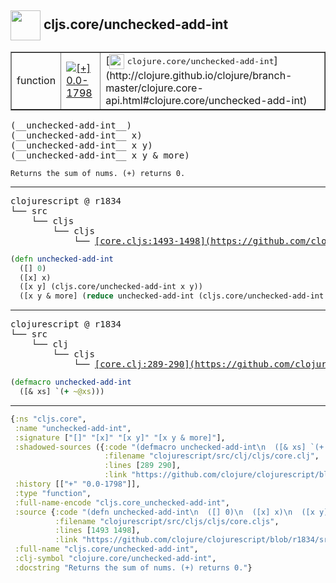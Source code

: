 ## <img width="48px" valign="middle" src="http://i.imgur.com/Hi20huC.png"> cljs.core/unchecked-add-int

 <table border="1">
<tr>
<td>function</td>
<td><a href="https://github.com/cljsinfo/api-refs/tree/0.0-1798"><img valign="middle" alt="[+] 0.0-1798" src="https://img.shields.io/badge/+-0.0--1798-lightgrey.svg"></a> </td>
<td>
[<img height="24px" valign="middle" src="http://i.imgur.com/1GjPKvB.png"> <samp>clojure.core/unchecked-add-int</samp>](http://clojure.github.io/clojure/branch-master/clojure.core-api.html#clojure.core/unchecked-add-int)
</td>
</tr>
</table>

 <samp>
(__unchecked-add-int__)<br>
(__unchecked-add-int__ x)<br>
(__unchecked-add-int__ x y)<br>
(__unchecked-add-int__ x y & more)<br>
</samp>

```
Returns the sum of nums. (+) returns 0.
```

---

 <pre>
clojurescript @ r1834
└── src
    └── cljs
        └── cljs
            └── <ins>[core.cljs:1493-1498](https://github.com/clojure/clojurescript/blob/r1834/src/cljs/cljs/core.cljs#L1493-L1498)</ins>
</pre>

```clj
(defn unchecked-add-int
  ([] 0)
  ([x] x)
  ([x y] (cljs.core/unchecked-add-int x y))
  ([x y & more] (reduce unchecked-add-int (cljs.core/unchecked-add-int x y) more)))
```


---

 <pre>
clojurescript @ r1834
└── src
    └── clj
        └── cljs
            └── <ins>[core.clj:289-290](https://github.com/clojure/clojurescript/blob/r1834/src/clj/cljs/core.clj#L289-L290)</ins>
</pre>

```clj
(defmacro unchecked-add-int
  ([& xs] `(+ ~@xs)))
```

---

```clj
{:ns "cljs.core",
 :name "unchecked-add-int",
 :signature ["[]" "[x]" "[x y]" "[x y & more]"],
 :shadowed-sources ({:code "(defmacro unchecked-add-int\n  ([& xs] `(+ ~@xs)))",
                     :filename "clojurescript/src/clj/cljs/core.clj",
                     :lines [289 290],
                     :link "https://github.com/clojure/clojurescript/blob/r1834/src/clj/cljs/core.clj#L289-L290"}),
 :history [["+" "0.0-1798"]],
 :type "function",
 :full-name-encode "cljs.core_unchecked-add-int",
 :source {:code "(defn unchecked-add-int\n  ([] 0)\n  ([x] x)\n  ([x y] (cljs.core/unchecked-add-int x y))\n  ([x y & more] (reduce unchecked-add-int (cljs.core/unchecked-add-int x y) more)))",
          :filename "clojurescript/src/cljs/cljs/core.cljs",
          :lines [1493 1498],
          :link "https://github.com/clojure/clojurescript/blob/r1834/src/cljs/cljs/core.cljs#L1493-L1498"},
 :full-name "cljs.core/unchecked-add-int",
 :clj-symbol "clojure.core/unchecked-add-int",
 :docstring "Returns the sum of nums. (+) returns 0."}

```
